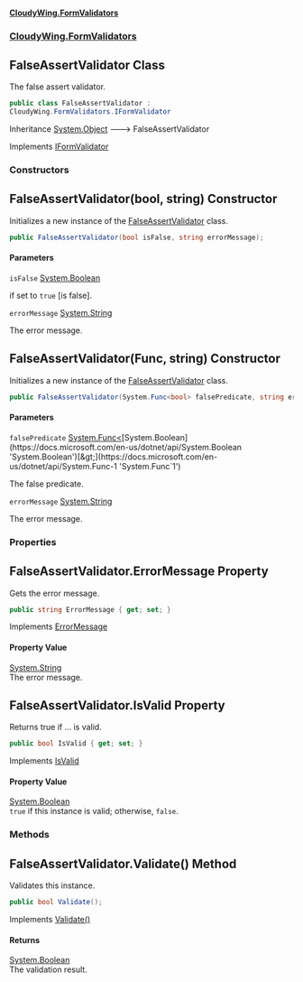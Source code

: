 #### [CloudyWing.FormValidators](index.md 'index')
### [CloudyWing.FormValidators](CloudyWing.FormValidators.md 'CloudyWing.FormValidators')

## FalseAssertValidator Class

The false assert validator.

```csharp
public class FalseAssertValidator :
CloudyWing.FormValidators.IFormValidator
```

Inheritance [System.Object](https://docs.microsoft.com/en-us/dotnet/api/System.Object 'System.Object') &#129106; FalseAssertValidator

Implements [IFormValidator](CloudyWing.FormValidators.IFormValidator.md 'CloudyWing.FormValidators.IFormValidator')
### Constructors

<a name='CloudyWing.FormValidators.FalseAssertValidator.FalseAssertValidator(bool,string)'></a>

## FalseAssertValidator(bool, string) Constructor

Initializes a new instance of the [FalseAssertValidator](CloudyWing.FormValidators.FalseAssertValidator.md 'CloudyWing.FormValidators.FalseAssertValidator') class.

```csharp
public FalseAssertValidator(bool isFalse, string errorMessage);
```
#### Parameters

<a name='CloudyWing.FormValidators.FalseAssertValidator.FalseAssertValidator(bool,string).isFalse'></a>

`isFalse` [System.Boolean](https://docs.microsoft.com/en-us/dotnet/api/System.Boolean 'System.Boolean')

if set to `true` [is false].

<a name='CloudyWing.FormValidators.FalseAssertValidator.FalseAssertValidator(bool,string).errorMessage'></a>

`errorMessage` [System.String](https://docs.microsoft.com/en-us/dotnet/api/System.String 'System.String')

The error message.

<a name='CloudyWing.FormValidators.FalseAssertValidator.FalseAssertValidator(System.Func_bool_,string)'></a>

## FalseAssertValidator(Func<bool>, string) Constructor

Initializes a new instance of the [FalseAssertValidator](CloudyWing.FormValidators.FalseAssertValidator.md 'CloudyWing.FormValidators.FalseAssertValidator') class.

```csharp
public FalseAssertValidator(System.Func<bool> falsePredicate, string errorMessage);
```
#### Parameters

<a name='CloudyWing.FormValidators.FalseAssertValidator.FalseAssertValidator(System.Func_bool_,string).falsePredicate'></a>

`falsePredicate` [System.Func&lt;](https://docs.microsoft.com/en-us/dotnet/api/System.Func-1 'System.Func`1')[System.Boolean](https://docs.microsoft.com/en-us/dotnet/api/System.Boolean 'System.Boolean')[&gt;](https://docs.microsoft.com/en-us/dotnet/api/System.Func-1 'System.Func`1')

The false predicate.

<a name='CloudyWing.FormValidators.FalseAssertValidator.FalseAssertValidator(System.Func_bool_,string).errorMessage'></a>

`errorMessage` [System.String](https://docs.microsoft.com/en-us/dotnet/api/System.String 'System.String')

The error message.
### Properties

<a name='CloudyWing.FormValidators.FalseAssertValidator.ErrorMessage'></a>

## FalseAssertValidator.ErrorMessage Property

Gets the error message.

```csharp
public string ErrorMessage { get; set; }
```

Implements [ErrorMessage](CloudyWing.FormValidators.IFormValidator.md#CloudyWing.FormValidators.IFormValidator.ErrorMessage 'CloudyWing.FormValidators.IFormValidator.ErrorMessage')

#### Property Value
[System.String](https://docs.microsoft.com/en-us/dotnet/api/System.String 'System.String')  
The error message.

<a name='CloudyWing.FormValidators.FalseAssertValidator.IsValid'></a>

## FalseAssertValidator.IsValid Property

Returns true if ... is valid.

```csharp
public bool IsValid { get; set; }
```

Implements [IsValid](CloudyWing.FormValidators.IFormValidator.md#CloudyWing.FormValidators.IFormValidator.IsValid 'CloudyWing.FormValidators.IFormValidator.IsValid')

#### Property Value
[System.Boolean](https://docs.microsoft.com/en-us/dotnet/api/System.Boolean 'System.Boolean')  
`true` if this instance is valid; otherwise, `false`.
### Methods

<a name='CloudyWing.FormValidators.FalseAssertValidator.Validate()'></a>

## FalseAssertValidator.Validate() Method

Validates this instance.

```csharp
public bool Validate();
```

Implements [Validate()](CloudyWing.FormValidators.IFormValidator.md#CloudyWing.FormValidators.IFormValidator.Validate() 'CloudyWing.FormValidators.IFormValidator.Validate()')

#### Returns
[System.Boolean](https://docs.microsoft.com/en-us/dotnet/api/System.Boolean 'System.Boolean')  
The validation result.